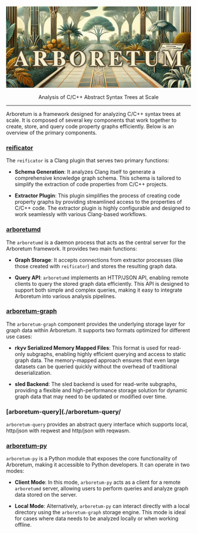 
<p align="center">
  <img src="./media/arboretum2.webp" width="700" alt="An arboretum in decopunk style">
</p>
<p align="center">
  Analysis of C/C++ Abstract Syntax Trees at Scale
</p>

---

Arboretum is a framework designed for analyzing C/C++ syntax trees at scale. It is composed of several key components that work together to create, store, and query code property graphs efficiently. Below is an overview of the primary components.

### [**reificator**](./reificator/)

The `reificator` is a Clang plugin that serves two primary functions:

- **Schema Generation**: It analyzes Clang itself to generate a comprehensive knowledge graph schema. This schema is tailored to simplify the extraction of code properties from C/C++ projects.
  
- **Extractor Plugin**: This plugin simplifies the process of creating code property graphs by providing streamlined access to the properties of C/C++ code. The extractor plugin is highly configurable and designed to work seamlessly with various Clang-based workflows.

### [**arboretumd**](./arboretumd/)

The `arboretumd` is a daemon process that acts as the central server for the Arboretum framework. It provides two main functions:

- **Graph Storage**: It accepts connections from extractor processes (like those created with `reificator`) and stores the resulting graph data. 

- **Query API**: `arboretumd` implements an HTTP/JSON API, enabling remote clients to query the stored graph data efficiently. This API is designed to support both simple and complex queries, making it easy to integrate Arboretum into various analysis pipelines.

### [**arboretum-graph**](./arboretum-graph/)

The `arboretum-graph` component provides the underlying storage layer for graph data within Arboretum. It supports two formats optimized for different use cases:

- **rkyv Serialized Memory Mapped Files**: This format is used for read-only subgraphs, enabling highly efficient querying and access to static graph data. The memory-mapped approach ensures that even large datasets can be queried quickly without the overhead of traditional deserialization.

- **sled Backend**: The sled backend is used for read-write subgraphs, providing a flexible and high-performance storage solution for dynamic graph data that may need to be updated or modified over time.

### [**arboretum-query**](./arboretum-query/

`arboretum-query` provides an abstract query interface which supports local, http/json with reqwest and http/json with reqwasm. 

### [**arboretum-py**](./arboretum-py/)

`arboretum-py` is a Python module that exposes the core functionality of Arboretum, making it accessible to Python developers. It can operate in two modes:

- **Client Mode**: In this mode, `arboretum-py` acts as a client for a remote `arboretumd` server, allowing users to perform queries and analyze graph data stored on the server.

- **Local Mode**: Alternatively, `arboretum-py` can interact directly with a local directory using the `arboretum-graph` storage engine. This mode is ideal for cases where data needs to be analyzed locally or when working offline.
